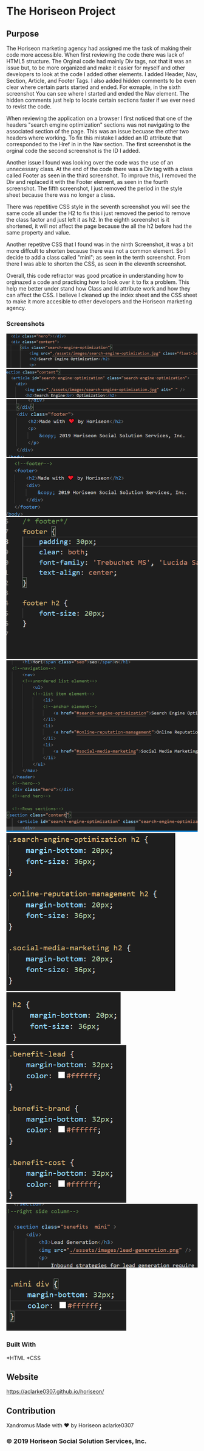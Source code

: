# The Horiseon Project

## Purpose

The Horiseon marketing agency had assigned me the task of making their code more accessible. When first reviewing the code there was lack of HTML5 structure. The Orginal code had mainly Div tags, not that it was an issue but, to be more organized and make it easier for myself and other developers to look at the code I added other elements. I added Header, Nav, Section, Article, and Footer Tags. I also added hidden comments to be even clear where certain parts started and ended. For exmaple, in the sixth screenshot You can see where I started and ended the Nav element. The hidden comments just help to locate certain sections faster if we ever need to revist the code. 

When reviewing the application on a browser I first noticed that one of the headers "search emgine optimization" sections was not navigating to the associated section of the page. This was an issue becuase the other two headers where working. To fix this mistake I added an ID attribute that corresponded to the Href in in the Nav section. The first screenshot is the orginal code the second screenshot is the ID I added.

Another issue I found was looking over the code was the use of an unnecessary class. At the end of the code there was a Div tag with a class called Footer as seen in the third screenshot. To improve this, I removed the Div and replaced it with the Footer element, as seen in the fourth screenshot. The fifth screenshot, I just removed the period  in the style sheet because there was no longer a class.  

There was repetitive CSS style in the seventh screenshot you will see the same code all under the H2 to fix this i just removed the period to remove the class factor and just left it as h2. In the eighth screenshot is it shortened, it will not affect the page because the all the h2 before had the same property and value. 

Another repetitve CSS that I found was in the ninth Screenshot, it was a bit more diffcult to shorten because there was not a common element. So I decide to add a class called "mini"; as seen in the tenth screenshot. From there I was able to shorten the CSS, as seen in the eleventh screenshot. 

Overall, this code refractor was good prcatice in understanding how to orginazed a code and practicing how to look over it to fix a problem. This help me better under stand how Class and Id attribute work and how they can affect the CSS. I believe I cleaned up the index sheet and the CSS sheet to make it more accesible to other developers and the Horiseon marketing agency. 
### Screenshots

![screenshot1](Develop/assets/images/Screenshot%20id%201.png)
![screenshot2](Develop/assets/images/Screenshot%20id%202.png)
![screenshot3](Develop/assets/images/Screenshot%20class%20footer.png)
![screenshot4](Develop/assets/images/Screenshot%20footer%202.png)
![screenshot5](Develop/assets/images/Screenshot%20footer%20css.png)
![screenshot6](Develop/assets/images/Screenshot%20hidden%20comments.png)
![screenshot7](Develop/assets/images/Screenshot%20h2%20before.png)
![screenshot8](Develop/assets/images/Screenshot%20h2%20after.png)
![screenshot9](Develop/assets/images/Screenshot%20right%20before.png)
![screenshot10](Develop/assets/images/Screenshot%20right%20html.png)
![screenshot11](Develop/assets/images/Screenshot%20right%20after.png)

### Built With
*HTML
*CSS


## Website 
https://aclarke0307.github.io/horiseon/

## Contribution
Xandromus
Made with ❤️️ by Horiseon
aclarke0307

### © 2019 Horiseon Social Solution Services, Inc.
